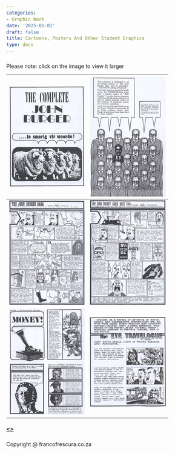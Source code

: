 ```yaml
---
categories:
- Graphic Work
date: '2025-01-01'
draft: false
title: Cartoons, Posters And Other Student Graphics
type: docs
---
```


#####   
Please note: click on the image to view it larger 

[![01-complete-burger-small](/images/burger-saga/01-complete-burger-small.jpg)](graphic-work-complete-burger.html) | [![03-collection-small](/images/burger-saga/03-collection-small.jpg)](graphic-work-collection.html)  
---|---  
[![04-saga-small](/images/burger-saga/04-saga-small.jpg)](graphic-work-sagap1.html) | [![05-parttwo-small](/images/burger-saga/05-parttwo-small.jpg)](graphic-work-saga-p2.html)  
[![02-money-small](/images/burger-saga/02-money-small.jpg)](graphic-work-money.html) | [![07-travelogue-small](/images/burger-saga/07-travelogue-small.jpg)](graphic-work-travelogue.html)  
  
##### [<<thumb nails continues on next page>>](graphic-work-john-burger-cont.html)

#####   

Copyright @ francofrescura.co.za